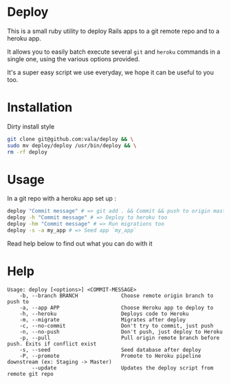 # Deploy

This is a small ruby utility to deploy Rails apps to a git remote repo and to a
heroku app.

It allows you to easily batch execute several `git` and `heroku` commands in
a single one, using the various options provided.

It's a super easy script we use everyday, we hope it can be useful to you too.

# Installation

Dirty install style

```bash
git clone git@github.com:vala/deploy && \
sudo mv deploy/deploy /usr/bin/deploy && \
rm -rf deploy
```

# Usage

In a git repo with a heroku app set up :

```bash
deploy "Commit message" # => git add . && Commit && push to origin master
deploy -h "Commit message" # => Deploy to heroku too
deploy -hm "Commit message" # => Run migrations too
deploy -s -a my_app # => Seed app `my_app`
```

Read help below to find out what you can do with it

# Help

```
Usage: deploy [<options>] <COMMIT-MESSAGE>
    -b, --branch BRANCH              Choose remote origin branch to push to
    -a, --app APP                    Choose Heroku app to deploy to
    -h, --heroku                     Deploys code to Heroku
    -m, --migrate                    Migrates after deploy
    -c, --no-commit                  Don't try to commit, just push
    -n, --no-push                    Don't push, just deploy to Heroku
    -p, --pull                       Pull origin remote branch before push. Exits if conflict exist
    -s, --seed                       Seed database after deploy
    -P, --promote                    Promote to Heroku pipeline downstream (ex: Staging -> Master)
        --update                     Updates the deploy script from remote git repo
```

